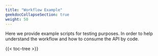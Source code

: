 ```yaml
---
title: "Workflow Example"
geekdocCollapseSection: true
weight: 50
---
```


Here we provide example scripts for testing purposes. In order to help understand the workflow and how to consume the API by code.

{{< toc-tree >}}
